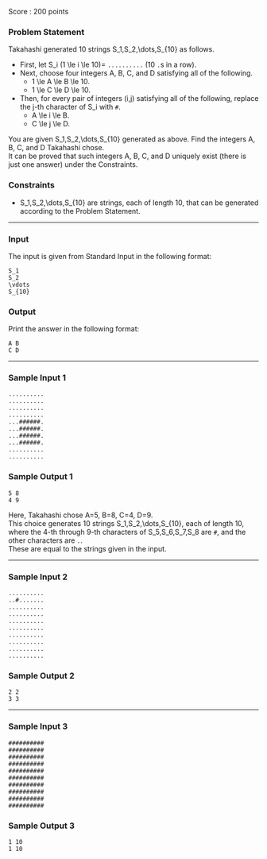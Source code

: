 Score : 200 points

### Problem Statement

Takahashi generated 10 strings S\_1,S\_2,\dots,S\_{10} as follows.

* First, let S\_i (1 \le i \le 10)= `..........` (10 `.`s in a row).
* Next, choose four integers A, B, C, and D satisfying all of the following.
  + 1 \le A \le B \le 10.
  + 1 \le C \le D \le 10.
* Then, for every pair of integers (i,j) satisfying all of the following, replace the j-th character of S\_i with `#`.
  + A \le i \le B.
  + C \le j \le D.

You are given S\_1,S\_2,\dots,S\_{10} generated as above. Find the integers A, B, C, and D Takahashi chose.  
It can be proved that such integers A, B, C, and D uniquely exist (there is just one answer) under the Constraints.

### Constraints

* S\_1,S\_2,\dots,S\_{10} are strings, each of length 10, that can be generated according to the Problem Statement.

---

### Input

The input is given from Standard Input in the following format:

```
S_1
S_2
\vdots
S_{10}
```

### Output

Print the answer in the following format:

```
A B
C D
```

---

### Sample Input 1

```
..........
..........
..........
..........
...######.
...######.
...######.
...######.
..........
..........
```

### Sample Output 1

```
5 8
4 9
```

Here, Takahashi chose A=5, B=8, C=4, D=9.  
This choice generates 10 strings S\_1,S\_2,\dots,S\_{10}, each of length 10, where the 4-th through 9-th characters of S\_5,S\_6,S\_7,S\_8 are `#`, and the other characters are `.`.  
These are equal to the strings given in the input.

---

### Sample Input 2

```
..........
..#.......
..........
..........
..........
..........
..........
..........
..........
..........
```

### Sample Output 2

```
2 2
3 3
```

---

### Sample Input 3

```
##########
##########
##########
##########
##########
##########
##########
##########
##########
##########
```

### Sample Output 3

```
1 10
1 10
```